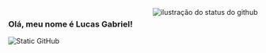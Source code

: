 
<img align='right' src="https://github-readme-stats.vercel.app/api?username=iuricode&show_icons=true&title_color=783c00&text_color=af552e&icon_color=783c00&bg_color=f8efd4&cache_seconds=2300" alt="ilustração do status do github">

### Olá, meu nome é Lucas Gabriel!

<img src="https://img.shields.io/static/v1?label=Overview&message=Lucas Gabriel&color=f8efd4&style=for-the-badge&logo=GitHub" alt="Static GitHub">

